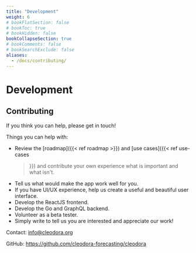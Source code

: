 ```yaml
---
title: "Development"
weight: 6
# bookFlatSection: false
# bookToc: true
# bookHidden: false
bookCollapseSection: true
# bookComments: false
# bookSearchExclude: false
aliases:
  - /docs/contributing/
---
```


# Development

## Contributing

If you think you can help, please get in touch!

Things you can help with:

* Review the [roadmap]({{< ref roadmap >}}) and [use cases]({{< ref use-cases
  >}}) and contribute your own experience what is important and what isn't.
* Tell us what would make the app work well for you.
* If you have UI/UX experience, help us create a useful and beautiful user
  interface.
* Develop the ReactJS frontend.
* Develop the Go and GraphQL backend.
* Volunteer as a beta tester.
* Simply write to tell us you are interested and appreciate our work!

Contact: info@cleodora.org

GitHub: https://github.com/cleodora-forecasting/cleodora
